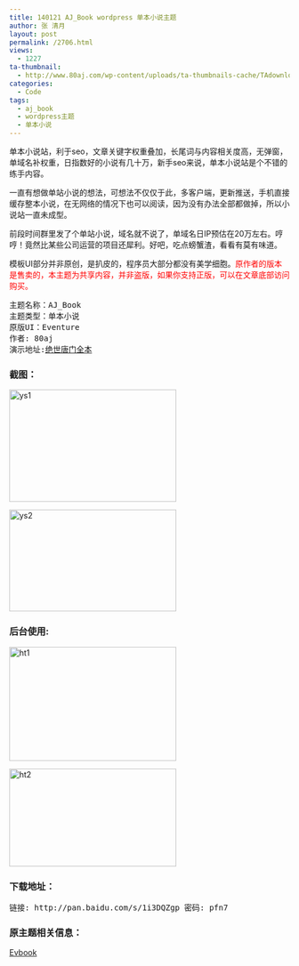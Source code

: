 ```yaml
---
title: 140121 AJ_Book wordpress 单本小说主题
author: 张 清月
layout: post
permalink: /2706.html
views:
  - 1227
ta-thumbnail:
  - http://www.80aj.com/wp-content/uploads/ta-thumbnails-cache/TAdownload/2014/1/2706-1.jpg;http://www.80aj.com/wp-content/uploads/ta-thumbnails-cache/TAdownload/2014/1/2706-2.jpg;http://www.80aj.com/wp-content/uploads/ta-thumbnails-cache/TAdownload/2014/1/2706-3.jpg;http://www.80aj.com/wp-content/uploads/ta-thumbnails-cache/TAdownload/2014/1/2706-4.jpg;
categories:
  - Code
tags:
  - aj_book
  - wordpress主题
  - 单本小说
---
```

单本小说站，利于seo，文章关键字权重叠加，长尾词与内容相关度高，无弹窗，单域名补权重，日指数好的小说有几十万，新手seo来说，单本小说站是个不错的练手内容。

一直有想做单站小说的想法，可想法不仅仅于此，多客户端，更新推送，手机直接缓存整本小说，在无网络的情况下也可以阅读，因为没有办法全部都做掉，所以小说站一直未成型。

前段时间群里发了个单站小说，域名就不说了，单域名日IP预估在20万左右。哼哼！竟然比某些公司运营的项目还犀利。好吧，吃点螃蟹渣，看看有莫有味道。

模板UI部分并非原创，是扒皮的，程序员大部分都没有美学细胞。<font color="red">原作者的版本是售卖的，本主题为共享内容，并非盗版，如果你支持正版，可以在文章底部访问购买。</font>

<pre>主题名称：AJ_Book
主题类型：单本小说
原版UI：Eventure
作者: 80aj
演示地址:<a href="http://www.jueshitangmenquanben.com" target="_blank">绝世唐门全本</a>
</pre>

### 截图：

[<img src="http://pic.80aj.com/2014/01/ys1-300x202.jpg" alt="ys1" width="300" height="202" class="aligncenter size-medium wp-image-2707" />][1]

[<img src="http://pic.80aj.com/2014/01/ys2-300x183.jpg" alt="ys2" width="300" height="183" class="aligncenter size-medium wp-image-2709" />][2]

### 后台使用:

[<img src="http://pic.80aj.com/2014/01/ht1-300x205.jpg" alt="ht1" width="300" height="205" class="aligncenter size-medium wp-image-2715" />][3]

[<img src="http://pic.80aj.com/2014/01/ht2-300x176.jpg" alt="ht2" width="300" height="176" class="aligncenter size-medium wp-image-2714" />][4]

### 下载地址：

<pre>链接: http://pan.baidu.com/s/1i3DQZgp 密码: pfn7
</pre>

### 原主题相关信息：

<a href="http://eventure.me" target="_blank">Evbook</a>

 [1]: http://pic.80aj.com/2014/01/ys1.jpg
 [2]: http://pic.80aj.com/2014/01/ys2.jpg
 [3]: http://pic.80aj.com/2014/01/ht1.jpg
 [4]: http://pic.80aj.com/2014/01/ht2.jpg